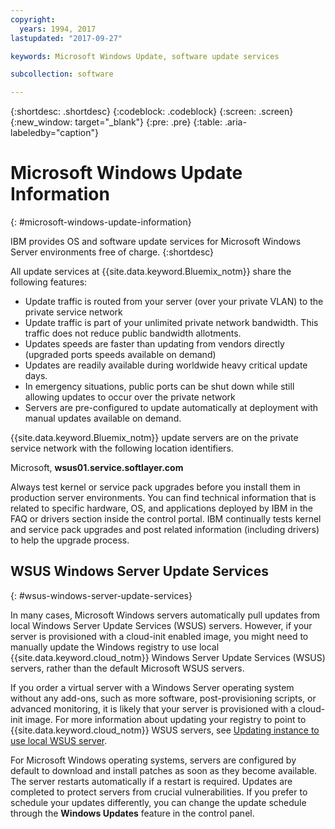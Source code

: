 ```yaml
---
copyright:
  years: 1994, 2017
lastupdated: "2017-09-27"

keywords: Microsoft Windows Update, software update services

subcollection: software

---
```


{:shortdesc: .shortdesc}
{:codeblock: .codeblock}
{:screen: .screen}
{:new_window: target="_blank"}
{:pre: .pre}
{:table: .aria-labeledby="caption"}

# Microsoft Windows Update Information
{: #microsoft-windows-update-information}

IBM provides OS and software update services for Microsoft Windows Server environments free of charge.
{:shortdesc}

All update services at {{site.data.keyword.Bluemix_notm}} share the following features:
* Update traffic is routed from your server (over your private VLAN) to the private service network
* Update traffic is part of your unlimited private network bandwidth. This traffic does not reduce public bandwidth allotments.
* Updates speeds are faster than updating from vendors directly (upgraded ports speeds available on demand)
* Updates are readily available during worldwide heavy critical update days.
* In emergency situations, public ports can be shut down while still allowing updates to occur over the private network
* Servers are pre-configured to update automatically at deployment with manual updates available on demand.


{{site.data.keyword.Bluemix_notm}} update servers are on the private service network with the following location identifiers.

Microsoft, **wsus01.service.softlayer.com**

Always test kernel or service pack upgrades before you install them in production server environments. You can find technical information that is related to specific hardware, OS, and applications deployed by IBM in the FAQ or drivers section inside the control portal. IBM continually tests kernel and service pack upgrades and post related information (including drivers) to help the upgrade process.


## WSUS Windows Server Update Services
{: #wsus-windows-server-update-services}

In many cases, Microsoft Windows servers automatically pull updates from local Windows Server Update Services (WSUS) servers. However, if your server is provisioned with a cloud-init enabled image, you might need to manually update the Windows registry to use local {{site.data.keyword.cloud_notm}} Windows Server Update Services (WSUS) servers, rather than the default Microsoft WSUS servers.

If you order a virtual server with a Windows Server operating system without any add-ons, such as more software, post-provisioning scripts, or advanced monitoring, it is likely that your server is provisioned with a cloud-init image. For more information about updating your registry to point to {{site.data.keyword.cloud_notm}} WSUS servers, see [Updating instance to use local WSUS server](/docs/bare-metal?topic=bare-metal-updating-an-instance-to-use-a-local-wsus-server).

For Microsoft Windows operating systems, servers are configured by default to download and install patches as soon as they become available. The server restarts automatically if a restart is required. Updates are completed to protect servers from crucial vulnerabilities. If you prefer to schedule your updates differently, you can change the update schedule through the **Windows Updates** feature in the control panel.
